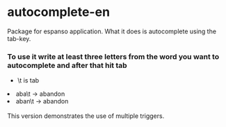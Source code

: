 # autocomplete-en
Package for espanso application. What it does is autocomplete using the tab-key. 

### To use it write at least three letters from the word you want to autocomplete and after that hit tab
 - \t is tab
 
<li>aba\t  -> abandon </li>
<li>aban\t  -> abandon </li>
<br>
This version demonstrates the use of multiple triggers.
